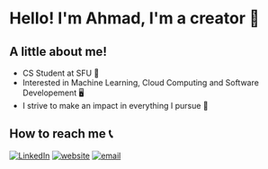 # Hello! I'm Ahmad, I'm a creator 👋

## A little about me! 
- CS Student at SFU 🌱
- Interested in Machine Learning, Cloud Computing and Software Developement 🖥️
- I strive to make an impact in everything I pursue 🥇

## How to reach me 📞
[![LinkedIn](https://img.shields.io/badge/ahmadmasud-0077B5?style=for-the-badge&logo=linkedin&logoColor=white)](https://www.linkedin.com/in/ahmadmasud/)
[![website](https://img.shields.io/badge/ahmadmasud.com-4285F4?style=for-the-badge&logo=Google-chrome&logoColor=white)](https://ahmadmasud.com)
[![email](https://img.shields.io/badge/-ahmadmasud25@hotmail.com-0073C8?style=for-the-badge&logo=microsoft-outlook&logoColor=white)](mailto:ahmadmasud25@hotmail.com)
